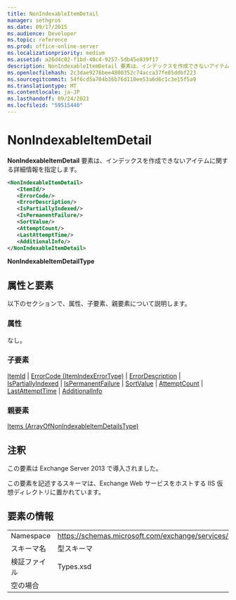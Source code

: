 ```yaml
---
title: NonIndexableItemDetail
manager: sethgros
ms.date: 09/17/2015
ms.audience: Developer
ms.topic: reference
ms.prod: office-online-server
ms.localizationpriority: medium
ms.assetid: a26d4c02-f1bd-40c4-9257-5db45e839f17
description: NonIndexableItemDetail 要素は、インデックスを作成できないアイテムに関する詳細情報を指定します。
ms.openlocfilehash: 2c3dae9276bee4800352c74acca37fe85ddbf223
ms.sourcegitcommit: 54f6cd5a704b36b76d110ee53a6d6c1c3e15f5a9
ms.translationtype: MT
ms.contentlocale: ja-JP
ms.lasthandoff: 09/24/2021
ms.locfileid: "59515440"
---
```

# <a name="nonindexableitemdetail"></a>NonIndexableItemDetail

**NonIndexableItemDetail** 要素は、インデックスを作成できないアイテムに関する詳細情報を指定します。 
  
```XML
<NonIndexableItemDetail>
   <ItemId/>
   <ErrorCode/>
   <ErrorDescription/>
   <IsPartiallyIndexed/>
   <IsPermanentFailure/>
   <SortValue/>
   <AttemptCount/>
   <LastAttemptTime/>
   <AdditionalInfo/>
</NonIndexableItemDetail>
```

 **NonIndexableItemDetailType**
## <a name="attributes-and-elements"></a>属性と要素

以下のセクションで、属性、子要素、親要素について説明します。
  
### <a name="attributes"></a>属性

なし。
  
### <a name="child-elements"></a>子要素

[ItemId](itemid.md)  | [ErrorCode (ItemIndexErrorType)](errorcode-itemindexerrortype.md)  | [ErrorDescription](errordescription.md)  | [IsPartiallyIndexed](ispartiallyindexed.md)  | [IsPermanentFailure](ispermanentfailure.md)  | [SortValue](sortvalue.md)  | [AttemptCount](attemptcount.md)  | [LastAttemptTime](lastattempttime.md)  | [AdditionalInfo](additionalinfo.md)
  
### <a name="parent-elements"></a>親要素

[Items (ArrayOfNonIndexableItemDetailsType)](items-arrayofnonindexableitemdetailstype.md)
  
## <a name="remarks"></a>注釈

この要素は Exchange Server 2013 で導入されました。
  
この要素を記述するスキーマは、Exchange Web サービスをホストする IIS 仮想ディレクトリに置かれています。
  
## <a name="element-information"></a>要素の情報

|||
|:-----|:-----|
|Namespace  <br/> |https://schemas.microsoft.com/exchange/services/2006/types  <br/> |
|スキーマ名  <br/> |型スキーマ  <br/> |
|検証ファイル  <br/> |Types.xsd  <br/> |
|空の場合  <br/> ||
   

